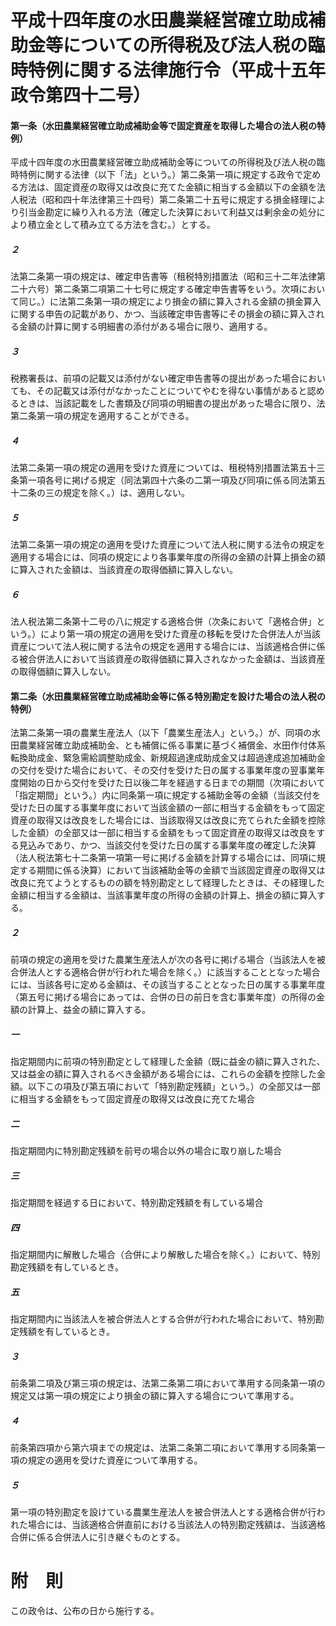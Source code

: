 # 平成十四年度の水田農業経営確立助成補助金等についての所得税及び法人税の臨時特例に関する法律施行令（平成十五年政令第四十二号）
#### 第一条（水田農業経営確立助成補助金等で固定資産を取得した場合の法人税の特例）
平成十四年度の水田農業経営確立助成補助金等についての所得税及び法人税の臨時特例に関する法律（以下「法」という。）第二条第一項に規定する政令で定める方法は、固定資産の取得又は改良に充てた金額に相当する金額以下の金額を法人税法（昭和四十年法律第三十四号）第二条第二十五号に規定する損金経理により引当金勘定に繰り入れる方法（確定した決算において利益又は剰余金の処分により積立金として積み立てる方法を含む。）とする。
##### ２
法第二条第一項の規定は、確定申告書等（租税特別措置法（昭和三十二年法律第二十六号）第二条第二項第二十七号に規定する確定申告書等をいう。次項において同じ。）に法第二条第一項の規定により損金の額に算入される金額の損金算入に関する申告の記載があり、かつ、当該確定申告書等にその損金の額に算入される金額の計算に関する明細書の添付がある場合に限り、適用する。
##### ３
税務署長は、前項の記載又は添付がない確定申告書等の提出があった場合においても、その記載又は添付がなかったことについてやむを得ない事情があると認めるときは、当該記載をした書類及び同項の明細書の提出があった場合に限り、法第二条第一項の規定を適用することができる。
##### ４
法第二条第一項の規定の適用を受けた資産については、租税特別措置法第五十三条第一項各号に掲げる規定（同法第四十六条の二第一項及び同項に係る同法第五十二条の三の規定を除く。）は、適用しない。
##### ５
法第二条第一項の規定の適用を受けた資産について法人税に関する法令の規定を適用する場合には、同項の規定により各事業年度の所得の金額の計算上損金の額に算入された金額は、当該資産の取得価額に算入しない。
##### ６
法人税法第二条第十二号の八に規定する適格合併（次条において「適格合併」という。）により第一項の規定の適用を受けた資産の移転を受けた合併法人が当該資産について法人税に関する法令の規定を適用する場合には、当該適格合併に係る被合併法人において当該資産の取得価額に算入されなかった金額は、当該資産の取得価額に算入しない。
#### 第二条（水田農業経営確立助成補助金等に係る特別勘定を設けた場合の法人税の特例）
法第二条第一項の農業生産法人（以下「農業生産法人」という。）が、同項の水田農業経営確立助成補助金、とも補償に係る事業に基づく補償金、水田作付体系転換助成金、緊急需給調整助成金、新規超過達成助成金又は超過達成追加補助金の交付を受けた場合において、その交付を受けた日の属する事業年度の翌事業年度開始の日から交付を受けた日以後二年を経過する日までの期間（次項において「指定期間」という。）内に同条第一項に規定する補助金等の金額（当該交付を受けた日の属する事業年度において当該金額の一部に相当する金額をもって固定資産の取得又は改良をした場合には、当該取得又は改良に充てられた金額を控除した金額）の全部又は一部に相当する金額をもって固定資産の取得又は改良をする見込みであり、かつ、当該交付を受けた日の属する事業年度の確定した決算（法人税法第七十二条第一項第一号に掲げる金額を計算する場合には、同項に規定する期間に係る決算）において当該補助金等の金額で当該固定資産の取得又は改良に充てようとするものの額を特別勘定として経理したときは、その経理した金額に相当する金額は、当該事業年度の所得の金額の計算上、損金の額に算入する。
##### ２
前項の規定の適用を受けた農業生産法人が次の各号に掲げる場合（当該法人を被合併法人とする適格合併が行われた場合を除く。）に該当することとなった場合には、当該各号に定める金額は、その該当することとなった日の属する事業年度（第五号に掲げる場合にあっては、合併の日の前日を含む事業年度）の所得の金額の計算上、益金の額に算入する。
##### 一
指定期間内に前項の特別勘定として経理した金額（既に益金の額に算入された、又は益金の額に算入されるべき金額がある場合には、これらの金額を控除した金額。以下この項及び第五項において「特別勘定残額」という。）の全部又は一部に相当する金額をもって固定資産の取得又は改良に充てた場合
##### 二
指定期間内に特別勘定残額を前号の場合以外の場合に取り崩した場合
##### 三
指定期間を経過する日において、特別勘定残額を有している場合
##### 四
指定期間内に解散した場合（合併により解散した場合を除く。）において、特別勘定残額を有しているとき。
##### 五
指定期間内に当該法人を被合併法人とする合併が行われた場合において、特別勘定残額を有しているとき。
##### ３
前条第二項及び第三項の規定は、法第二条第二項において準用する同条第一項の規定又は第一項の規定により損金の額に算入する場合について準用する。
##### ４
前条第四項から第六項までの規定は、法第二条第二項において準用する同条第一項の規定の適用を受けた資産について準用する。
##### ５
第一項の特別勘定を設けている農業生産法人を被合併法人とする適格合併が行われた場合には、当該適格合併直前における当該法人の特別勘定残額は、当該適格合併に係る合併法人に引き継ぐものとする。
# 附　則
この政令は、公布の日から施行する。
